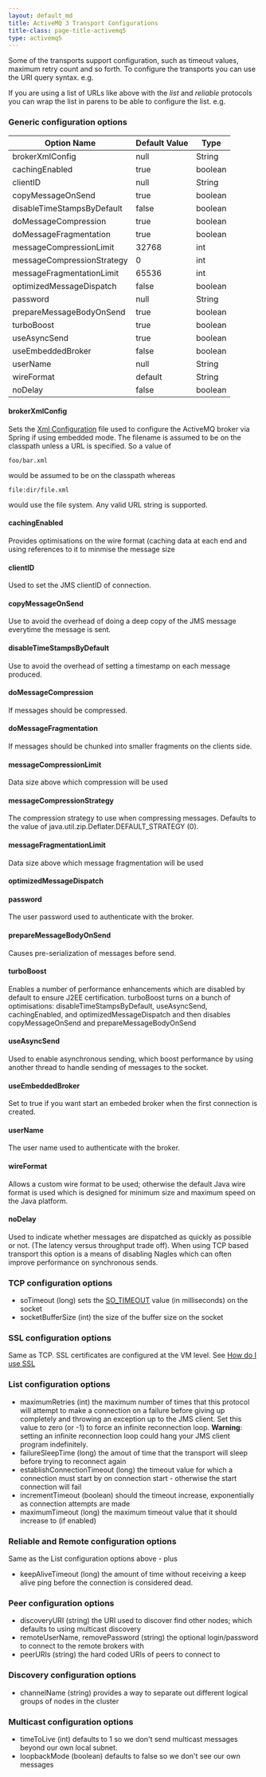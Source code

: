 ```yaml
---
layout: default_md
title: ActiveMQ 3 Transport Configurations 
title-class: page-title-activemq5
type: activemq5
---
```

Some of the transports support configuration, such as timeout values, maximum retry count and so forth. To configure the transports you can use the URI query syntax. e.g.

If you are using a list of URLs like above with the _list_ and _reliable_ protocols you can wrap the list in parens to be able to configure the list. e.g.

### Generic configuration options

Option Name|Default Value|Type
---|---|---
brokerXmlConfig|null|String
cachingEnabled|true|boolean
clientID|null|String
copyMessageOnSend|true|boolean
disableTimeStampsByDefault|false|boolean
doMessageCompression|true|boolean
doMessageFragmentation|true|boolean
messageCompressionLimit|32768|int
messageCompressionStrategy|0|int
messageFragmentationLimit|65536|int
optimizedMessageDispatch|false|boolean
password|null|String
prepareMessageBodyOnSend|true|boolean
turboBoost|true|boolean
useAsyncSend|true|boolean
useEmbeddedBroker|false|boolean
userName|null|String
wireFormat|default|String
noDelay|false|boolean

#### brokerXmlConfig

Sets the [Xml Configuration](xml-configuration) file used to configure the ActiveMQ broker via Spring if using embedded mode. The filename is assumed to be on the classpath unless a URL is specified. So a value of


```
foo/bar.xml
```

would be assumed to be on the classpath whereas

```
file:dir/file.xml
```

would use the file system. Any valid URL string is supported.

#### cachingEnabled

Provides optimisations on the wire format (caching data at each end and using references to it to minmise the message size

#### clientID

Used to set the JMS clientID of connection.

#### copyMessageOnSend

Use to avoid the overhead of doing a deep copy of the JMS message everytime the message is sent.

#### disableTimeStampsByDefault

Use to avoid the overhead of setting a timestamp on each message produced.

#### doMessageCompression

If messages should be compressed.

#### doMessageFragmentation

If messages should be chunked into smaller fragments on the clients side.

#### messageCompressionLimit

Data size above which compression will be used

#### messageCompressionStrategy

The compression strategy to use when compressing messages. Defaults to the value of java.util.zip.Deflater.DEFAULT_STRATEGY (0).

#### messageFragmentationLimit

Data size above which message fragmentation will be used

#### optimizedMessageDispatch

#### password

The user password used to authenticate with the broker.

#### prepareMessageBodyOnSend

Causes pre-serialization of messages before send.

#### turboBoost

Enables a number of performance enhancements which are disabled by default to ensure J2EE certification. turboBoost turns on a bunch of optimisations: disableTimeStampsByDefault, useAsyncSend, cachingEnabled, and optimizedMessageDispatch and then disables copyMessageOnSend and prepareMessageBodyOnSend

#### useAsyncSend

Used to enable asynchronous sending, which boost performance by using another thread to handle sending of messages to the socket.

#### useEmbeddedBroker

Set to true if you want start an embeded broker when the first connection is created.

#### userName

The user name used to authenticate with the broker.

#### wireFormat

Allows a custom wire format to be used; otherwise the default Java wire format is used which is designed for minimum size and maximum speed on the Java platform.

#### noDelay

Used to indicate whether messages are dispatched as quickly as possible or not. (The latency versus throughput trade off). When using TCP based transport this option is a means of disabling Nagles which can often improve performance on synchronous sends.

### TCP configuration options

*   soTimeout (long) sets the [SO_TIMEOUT](http://java.sun.com/j2se/1.4.2/docs/api/java/net/Socket.html#setSoTimeout(int)) value (in milliseconds) on the socket
*   socketBufferSize (int) the size of the buffer size on the socket

### SSL configuration options

Same as TCP. SSL certificates are configured at the VM level. See [How do I use SSL](how-do-i-use-ssl)

### List configuration options

*   maximumRetries (int) the maximum number of times that this protocol will attempt to make a connection on a failure before giving up completely and throwing an exception up to the JMS client. Set this value to zero (or -1) to force an infinite reconnection loop. **Warning**: setting an infinite reconnection loop could hang your JMS client program indefinitely.
*   failureSleepTime (long) the amout of time that the transport will sleep before trying to reconnect again
*   establishConnectionTimeout (long) the timeout value for which a connection must start by on connection start - otherwise the start connection will fail
*   incrementTimeout (boolean) should the timeout increase, exponentially as connection attempts are made
*   maximumTimeout (long) the maximum timeout value that it should increase to (if enabled)

### Reliable and Remote configuration options

Same as the List configuration options above - plus

*   keepAliveTimeout (long) the amount of time without receiving a keep alive ping before the connection is considered dead.

### Peer configuration options

*   discoveryURI (string) the URI used to discover find other nodes; which defaults to using multicast discovery
*   remoteUserName, removePassword (string) the optional login/password to connect to the remote brokers with
*   peerURIs (string) the hard coded URIs of peers to connect to

### Discovery configuration options

*   channelName (string) provides a way to separate out different logical groups of nodes in the cluster

### Multicast configuration options

*   timeToLive (int) defaults to 1 so we don't send multicast messages beyond our own local subnet.
*   loopbackMode (boolean) defaults to false so we don't see our own messages
